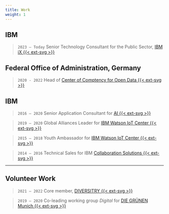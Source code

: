 ```yaml
---
title: Work
weight: 1
---
```

## IBM
> `2023 — Today` Senior Technology Consultant for the Public Sector, [IBM iX {{< ext-svg >}}](https://ibmix.de/)
## Federal Office of Administration, Germany
> `2020 - 2022` Head of [Center of Comptency for Open Data {{< ext-svg >}}](https://www.bva.bund.de/DE/Services/Behoerden/Beratung/Beratungszentrum/OpenData/opendata_node.html)
## IBM
>`2016 — 2020` Senior Application Consultant for [AI {{< ext-svg >}}](https://www.ibm.com/artificial-intelligence)

> `2019 — 2020` Global Alliances Leader for [IBM Watson IoT Center {{< ext-svg >}}](https://www.ibm.com/internet-of-things/learn/munich-center)

> `2015 — 2018` Youth Ambassador for [IBM Watson IoT Center {{< ext-svg >}}](https://www.ibm.com/internet-of-things/learn/munich-center)

>`2014 — 2016` Technical Sales for IBM [Collaboration Solutions {{< ext-svg >}}](https://newsroom.ibm.com/2018-12-06-HCL-Technologies-to-Acquire-Select-IBM-Software-Products-for-1-8B)
***
## Volunteer Work
> `2021 — 2022` Core member, [DIVERSITRY {{< ext-svg >}}](https://www.diversitry.com/)

> `2019 — 2020` Co-leading working group _Digital_ for [DIE GRÜNEN Munich {{< ext-svg >}}](https://www.gruene-muenchen.de/partei/arbeitskreise/)